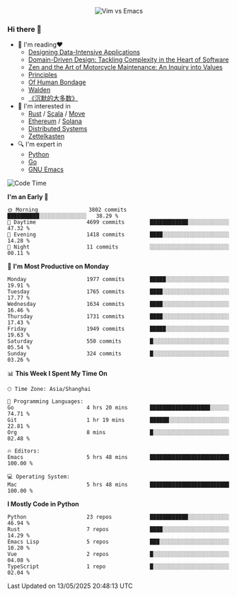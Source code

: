 <p align="center">
    <img src="https://gist.githubusercontent.com/coldnight/e696baffb094e71c96cb302118878eae/raw/40ea5053a6f66cc65f90f437e4173497da225958/banner.gif" alt="Vim vs Emacs" />
</p>

### Hi there 👋

- 📖 I'm reading❤️
    + [Designing Data-Intensive Applications](https://www.oreilly.com/library/view/designing-data-intensive-applications/9781491903063/)
    + [Domain-Driven Design: Tackling Complexity in the Heart of Software](https://www.dddcommunity.org/book/evans_2003/)
    + [Zen and the Art of Motorcycle Maintenance: An Inquiry into Values](https://en.wikipedia.org/wiki/Zen_and_the_Art_of_Motorcycle_Maintenance)
    + [Principles](https://www.principles.com/)
    + [Of Human Bondage](https://en.wikipedia.org/wiki/Of_Human_Bondage)
    + [Walden](https://en.wikipedia.org/wiki/Walden)
    + [《沉默的大多数》](https://en.wikipedia.org/wiki/Silent_majority)
- 🌱 I'm interested in
    + [Rust](https://www.rust-lang.org/) / [Scala](https://www.scala-lang.org/) / [Move](https://github.com/move-language/move/)
    + [Ethereum](https://ethereum.org/en/) / [Solana](https://solana.com/)
	+ [Distributed Systems](https://www.linuxzen.com/notes/topics/20200320174417_%E5%88%86%E5%B8%83%E5%BC%8F/)
	+ [Zettelkasten](https://www.linuxzen.com/notes/notes/20220120080920-slip_box/)
- 🔍 I'm expert in
    + [Python](https://www.python.org/)
    + [Go](https://go.dev/)
    + [GNU Emacs](https://www.gnu.org/software/emacs/)

<!--START_SECTION:waka-->
![Code Time](http://img.shields.io/badge/Code%20Time-3%2C238%20hrs%2055%20mins-blue)

**I'm an Early 🐤** 

```text
🌞 Morning                3802 commits        ██████████░░░░░░░░░░░░░░░   38.29 % 
🌆 Daytime                4699 commits        ████████████░░░░░░░░░░░░░   47.32 % 
🌃 Evening                1418 commits        ████░░░░░░░░░░░░░░░░░░░░░   14.28 % 
🌙 Night                  11 commits          ░░░░░░░░░░░░░░░░░░░░░░░░░   00.11 % 
```
📅 **I'm Most Productive on Monday** 

```text
Monday                   1977 commits        █████░░░░░░░░░░░░░░░░░░░░   19.91 % 
Tuesday                  1765 commits        ████░░░░░░░░░░░░░░░░░░░░░   17.77 % 
Wednesday                1634 commits        ████░░░░░░░░░░░░░░░░░░░░░   16.46 % 
Thursday                 1731 commits        ████░░░░░░░░░░░░░░░░░░░░░   17.43 % 
Friday                   1949 commits        █████░░░░░░░░░░░░░░░░░░░░   19.63 % 
Saturday                 550 commits         █░░░░░░░░░░░░░░░░░░░░░░░░   05.54 % 
Sunday                   324 commits         █░░░░░░░░░░░░░░░░░░░░░░░░   03.26 % 
```


📊 **This Week I Spent My Time On** 

```text
🕑︎ Time Zone: Asia/Shanghai

💬 Programming Languages: 
Go                       4 hrs 20 mins       ███████████████████░░░░░░   74.71 % 
Git                      1 hr 19 mins        ██████░░░░░░░░░░░░░░░░░░░   22.81 % 
Org                      8 mins              █░░░░░░░░░░░░░░░░░░░░░░░░   02.48 % 

🔥 Editors: 
Emacs                    5 hrs 48 mins       █████████████████████████   100.00 % 

💻 Operating System: 
Mac                      5 hrs 48 mins       █████████████████████████   100.00 % 
```

**I Mostly Code in Python** 

```text
Python                   23 repos            ████████████░░░░░░░░░░░░░   46.94 % 
Rust                     7 repos             ████░░░░░░░░░░░░░░░░░░░░░   14.29 % 
Emacs Lisp               5 repos             ███░░░░░░░░░░░░░░░░░░░░░░   10.20 % 
Vue                      2 repos             █░░░░░░░░░░░░░░░░░░░░░░░░   04.08 % 
TypeScript               1 repo              █░░░░░░░░░░░░░░░░░░░░░░░░   02.04 % 
```




 Last Updated on 13/05/2025 20:48:13 UTC
<!--END_SECTION:waka-->
